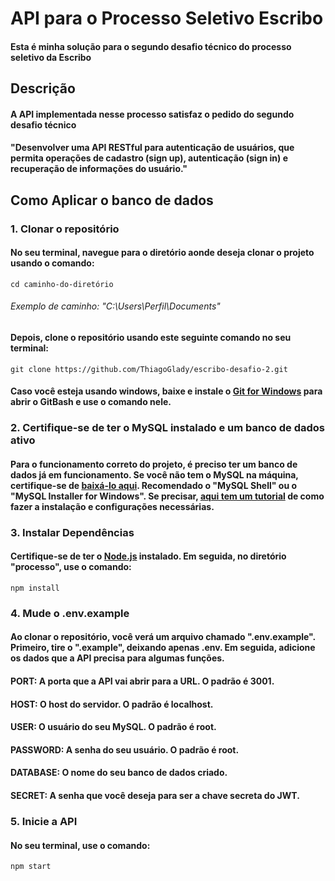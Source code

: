 # API para o Processo Seletivo Escribo
#### Esta é minha solução para o segundo desafio técnico do processo seletivo da Escribo

## Descrição
#### A API implementada nesse processo satisfaz o pedido do segundo desafio técnico
#### "Desenvolver uma API RESTful para autenticação de usuários, que permita operações de cadastro (sign up), autenticação (sign in) e recuperação de informações do usuário."

## Como Aplicar o banco de dados
### 1. Clonar o repositório
#### No seu terminal, navegue para o diretório aonde deseja clonar o projeto usando o comando:
```
cd caminho-do-diretório 
```
###### *Exemplo de caminho: "C:\Users\Perfil\Documents"*
#### Depois, clone o repositório usando este seguinte comando no seu terminal:
```
git clone https://github.com/ThiagoGlady/escribo-desafio-2.git
```
#### Caso você esteja usando windows, baixe e instale o [Git for Windows](https://git-scm.com/download/win) para abrir o GitBash e use o comando nele.

### 2. Certifique-se de ter o MySQL instalado e um banco de dados ativo
#### Para o funcionamento correto do projeto, é preciso ter um banco de dados já em funcionamento. Se você não tem o MySQL na máquina, certifique-se de [baixá-lo aqui](https://dev.mysql.com/downloads/). Recomendado o "MySQL Shell" ou o "MySQL Installer for Windows". Se precisar, [aqui tem um tutorial](https://www.youtube.com/watch?v=a5ul8o76Hqw&t=320s) de como fazer a instalação e configurações necessárias.

### 3. Instalar Dependências
#### Certifique-se de ter o [Node.js](https://nodejs.org/en/download) instalado. Em seguida, no diretório "processo",  use o comando:
```
npm install
```

### 4. Mude o .env.example
#### Ao clonar o repositório, você verá um arquivo chamado ".env.example". Primeiro, tire o ".example", deixando apenas .env. Em seguida, adicione os dados que a API precisa para algumas funções.
#### **PORT**: A porta que a API vai abrir para a URL. O padrão é 3001.
#### **HOST**: O host do servidor. O padrão é localhost.
#### **USER**: O usuário do seu MySQL. O padrão é root.
#### **PASSWORD**: A senha do seu usuário. O padrão é root.
#### **DATABASE**: O nome do seu banco de dados criado.
#### **SECRET**: A senha que você deseja para ser a chave secreta do JWT.

### 5. Inicie a API
#### No seu terminal, use o comando:
```
npm start
```


